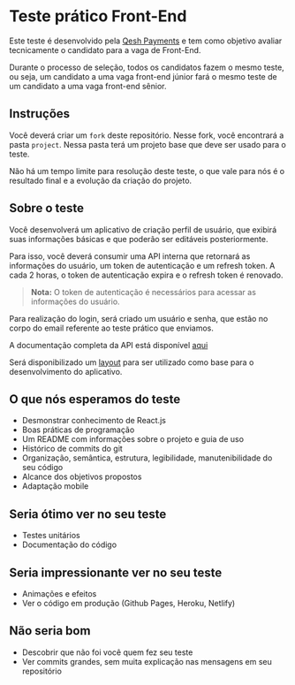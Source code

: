 # Teste prático Front-End

Este teste é desenvolvido pela [Qesh Payments](https://www.qesh.ai/) e tem como objetivo avaliar tecnicamente o candidato para a vaga de Front-End. 

Durante o processo de seleção, todos os candidatos fazem o mesmo teste, ou seja, um candidato a uma vaga front-end júnior fará o mesmo teste de um candidato a uma vaga front-end sênior.

## **Instruções**

Você deverá criar um ```fork``` deste repositório. Nesse fork, você encontrará a pasta ```project```. Nessa pasta terá um projeto base que deve ser usado para o teste.

Não há um tempo limite para resolução deste teste, o que vale para nós é o resultado final e a evolução da criação do projeto. 

## **Sobre o teste**

Você desenvolverá um aplicativo de criação perfil de usuário, que exibirá suas informações básicas e que poderão ser editáveis posteriormente. 

Para isso, você deverá consumir uma API interna que retornará as informações do usuário, um token de autenticação e um refresh token. A cada 2 horas, o token de autenticação expira e o refresh token é renovado.

> **Nota:** O token de autenticação é necessários para acessar as informações do usuário.
 
Para realização do login, será criado um usuário e senha, que estão no corpo do email referente ao teste prático que enviamos.

A documentação completa da API está disponível [aqui](https://j3ff5.dev)

Será disponibilizado um [layout](https://j3ff5.dev) para ser utilizado como base para o desenvolvimento do aplicativo.

## **O que nós esperamos do teste**

- Desmonstrar conhecimento de React.js
- Boas práticas de programação
- Um README com informações sobre o projeto e guia de uso
- Histórico de commits do git
- Organização, semântica, estrutura, legibilidade, manutenibilidade do seu código
- Alcance dos objetivos propostos
- Adaptação mobile 

## **Seria ótimo ver no seu teste**

- Testes unitários
- Documentação do código

## **Seria impressionante ver no seu teste**

- Animações e efeitos
- Ver o código em produção (Github Pages, Heroku, Netlify)

## **Não seria bom**

- Descobrir que não foi você quem fez seu teste
- Ver commits grandes, sem muita explicação nas mensagens em seu repositório


